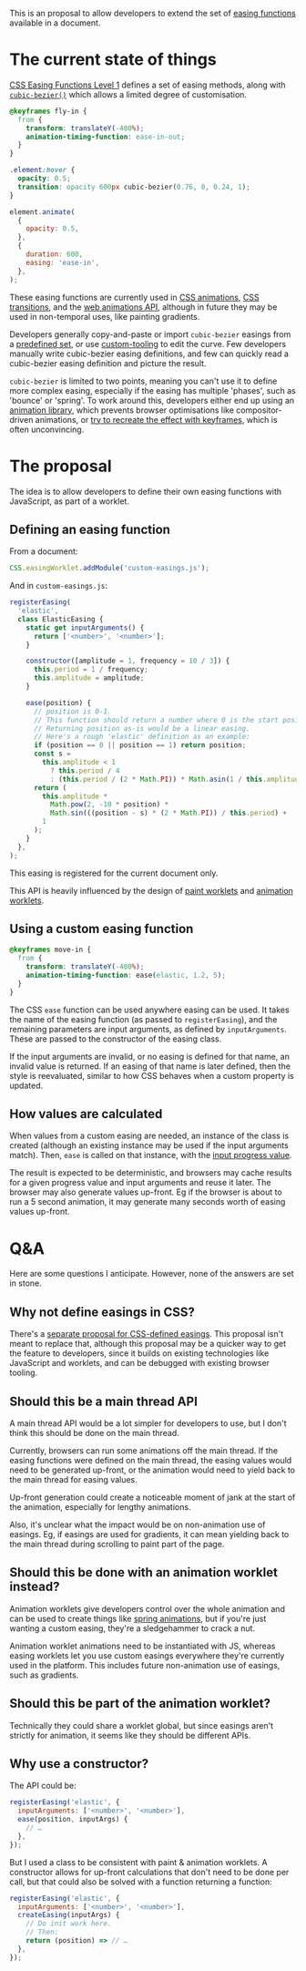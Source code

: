 This is an proposal to allow developers to extend the set of [easing functions](https://drafts.csswg.org/css-easing/) available in a document.

# The current state of things

[CSS Easing Functions Level 1](https://drafts.csswg.org/css-easing/) defines a set of easing methods, along with [`cubic-bezier()`](https://drafts.csswg.org/css-easing/#funcdef-cubic-bezier-easing-function-cubic-bezier) which allows a limited degree of customisation.

```css
@keyframes fly-in {
  from {
    transform: translateY(-400%);
    animation-timing-function: ease-in-out;
  }
}

.element:hover {
  opacity: 0.5;
  transition: opacity 600px cubic-bezier(0.76, 0, 0.24, 1);
}
```

```js
element.animate(
  {
    opacity: 0.5,
  },
  {
    duration: 600,
    easing: 'ease-in',
  },
);
```

These easing functions are currently used in [CSS animations](https://drafts.csswg.org/css-animations/#animation-timing-function), [CSS transitions](https://drafts.csswg.org/css-transitions/#transition-timing-function-property), and the [web animations API](https://drafts.csswg.org/web-animations-1/#dictdef-effecttiming), although in future they may be used in non-temporal uses, like painting gradients.

Developers generally copy-and-paste or import `cubic-bezier` easings from a [predefined set](https://easings.net/), or use [custom-tooling](https://cubic-bezier.com/#.17,.67,.83,.67) to edit the curve. Few developers manually write cubic-bezier easing definitions, and few can quickly read a cubic-bezier easing definition and picture the result.

`cubic-bezier` is limited to two points, meaning you can't use it to define more complex easing, especially if the easing has multiple 'phases', such as 'bounce' or 'spring'. To work around this, developers either end up using an [animation library](https://animejs.com/documentation/#springPhysicsEasing), which prevents browser optimisations like compositor-driven animations, or [try to recreate the effect with keyframes](https://easings.net/#easeOutBounce), which is often unconvincing.

# The proposal

The idea is to allow developers to define their own easing functions with JavaScript, as part of a worklet.

## Defining an easing function

From a document:

```js
CSS.easingWorklet.addModule('custom-easings.js');
```

And in `custom-easings.js`:

```js
registerEasing(
  'elastic',
  class ElasticEasing {
    static get inputArguments() {
      return ['<number>', '<number>'];
    }

    constructor([amplitude = 1, frequency = 10 / 3]) {
      this.period = 1 / frequency;
      this.amplitude = amplitude;
    }

    ease(position) {
      // position is 0-1.
      // This function should return a number where 0 is the start position, and 1 is the end.
      // Returning position as-is would be a linear easing.
      // Here's a rough 'elastic' definition as an example:
      if (position == 0 || position == 1) return position;
      const s =
        this.amplitude < 1
          ? this.period / 4
          : (this.period / (2 * Math.PI)) * Math.asin(1 / this.amplitude);
      return (
        this.amplitude *
          Math.pow(2, -10 * position) *
          Math.sin(((position - s) * (2 * Math.PI)) / this.period) +
        1
      );
    }
  },
);
```

This easing is registered for the current document only.

This API is heavily influenced by the design of [paint worklets](https://drafts.css-houdini.org/css-paint-api-1/) and [animation worklets](https://drafts.css-houdini.org/css-animation-worklet-1/).

## Using a custom easing function

```css
@keyframes move-in {
  from {
    transform: translateY(-400%);
    animation-timing-function: ease(elastic, 1.2, 5);
  }
}
```

The CSS `ease` function can be used anywhere easing can be used. It takes the name of the easing function (as passed to `registerEasing`), and the remaining parameters are input arguments, as defined by `inputArguments`. These are passed to the constructor of the easing class.

If the input arguments are invalid, or no easing is defined for that name, an invalid value is returned. If an easing of that name is later defined, then the style is reevaluated, similar to how CSS behaves when a custom property is updated.

## How values are calculated

When values from a custom easing are needed, an instance of the class is created (although an existing instance may be used if the input arguments match). Then, `ease` is called on that instance, with the [input progress value](https://drafts.csswg.org/css-easing/#input-progress-value).

The result is expected to be deterministic, and browsers may cache results for a given progress value and input arguments and reuse it later. The browser may also generate values up-front. Eg if the browser is about to run a 5 second animation, it may generate many seconds worth of easing values up-front.

# Q&A

Here are some questions I anticipate. However, none of the answers are set in stone.

## Why not define easings in CSS?

There's a [separate proposal for CSS-defined easings](https://github.com/w3c/csswg-drafts/issues/229). This proposal isn't meant to replace that, although this proposal may be a quicker way to get the feature to developers, since it builds on existing technologies like JavaScript and worklets, and can be debugged with existing browser tooling.

## Should this be a main thread API

A main thread API would be a lot simpler for developers to use, but I don't think this should be done on the main thread.

Currently, browsers can run some animations off the main thread. If the easing functions were defined on the main thread, the easing values would need to be generated up-front, or the animation would need to yield back to the main thread for easing values.

Up-front generation could create a noticeable moment of jank at the start of the animation, especially for lengthy animations.

Also, it's unclear what the impact would be on non-animation use of easings. Eg, if easings are used for gradients, it can mean yielding back to the main thread during scrolling to paint part of the page.

## Should this be done with an animation worklet instead?

Animation worklets give developers control over the whole animation and can be used to create things like [spring animations](https://drafts.css-houdini.org/css-animation-worklet-1/#example-1), but if you're just wanting a custom easing, they're a sledgehammer to crack a nut.

Animation worklet animations need to be instantiated with JS, whereas easing worklets let you use custom easings everywhere they're currently used in the platform. This includes future non-animation use of easings, such as gradients.

## Should this be part of the animation worklet?

Technically they could share a worklet global, but since easings aren't strictly for animation, it seems like they should be different APIs.

## Why use a constructor?

The API could be:

```js
registerEasing('elastic', {
  inputArguments: ['<number>', '<number>'],
  ease(position, inputArgs) {
    // …
  },
});
```

But I used a class to be consistent with paint & animation worklets. A constructor allows for up-front calculations that don't need to be done per call, but that could also be solved with a function returning a function:

```js
registerEasing('elastic', {
  inputArguments: ['<number>', '<number>'],
  createEasing(inputArgs) {
    // Do init work here.
    // Then:
    return (position) => // …
  },
});
```
